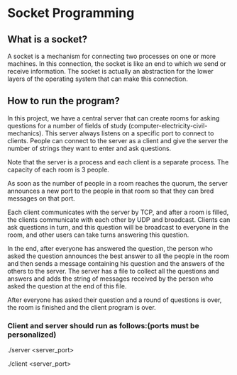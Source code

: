 # Socket Programming

## What is a socket?
A socket is a mechanism for connecting two processes on one or more machines. In this connection, the socket is like an end to which we send or receive information.
The socket is actually an abstraction for the lower layers of the operating system that can make this connection.


## How to run the program?
In this project, we have a central server that can create rooms for asking questions for a number of fields of study (computer-electricity-civil-mechanics). This server always listens on a specific port to connect to clients. People can connect to the server as a client and give the server the number of strings they want to enter and ask questions.

Note that the server is a process and each client is a separate process. The capacity of each room is 3 people.

As soon as the number of people in a room reaches the quorum, the server announces a new port to the people in that room so that they can bred messages on that port.

Each client communicates with the server by TCP, and after a room is filled, the clients communicate with each other by UDP and broadcast. Clients can ask questions in turn, and this question will be broadcast to everyone in the room, and other users can take turns answering this question.

In the end, after everyone has answered the question, the person who asked the question announces the best answer to all the people in the room and then sends a message containing his question and the answers of the others to the server. The server has a file to collect all the questions and answers and adds the string of messages received by the person who asked the question at the end of this file.

After everyone has asked their question and a round of questions is over, the room is finished and the client program is over.

### Client and server should run as follows:(ports must be personalized)

./server <server_port>

./client <server_port>
